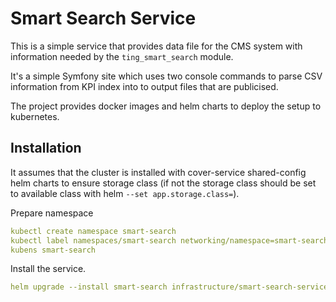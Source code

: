 # Smart Search Service
This is a simple service that provides data file for the CMS system with
information needed by the `ting_smart_search` module.

It's a simple Symfony site which uses two console commands to parse CSV 
information from KPI index into to output files that are publicised.

The project provides docker images and helm charts to deploy the setup to
kubernetes.

## Installation
It assumes that the cluster is installed with cover-service shared-config 
helm charts to ensure storage class (if not the storage class should be 
set to available class with helm `--set app.storage.class=`).

Prepare namespace
```yaml
kubectl create namespace smart-search
kubectl label namespaces/smart-search networking/namespace=smart-search
kubens smart-search
```

Install the service.
```yaml
helm upgrade --install smart-search infrastructure/smart-search-service/ --set ingress.domain=smartsearch.dandigbib.org
```
